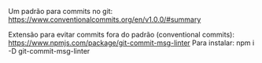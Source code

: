 
Um padrão para commits no git:
https://www.conventionalcommits.org/en/v1.0.0/#summary

Extensão para evitar commits fora do padrão (conventional commits):
https://www.npmjs.com/package/git-commit-msg-linter
Para instalar: npm i -D git-commit-msg-linter

